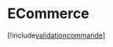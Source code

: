 # ECommerce

[!include[validationcommande](ecommerce.validationcommande.autogen.md)]
























































































































